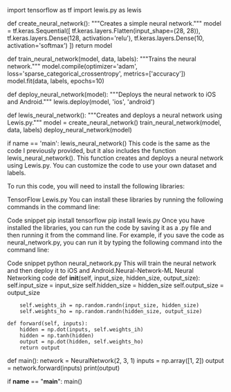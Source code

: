 import tensorflow as tf
import lewis.py as lewis

def create_neural_network():
  """Creates a simple neural network."""
  model = tf.keras.Sequential([
      tf.keras.layers.Flatten(input_shape=(28, 28)),
      tf.keras.layers.Dense(128, activation='relu'),
      tf.keras.layers.Dense(10, activation='softmax')
  ])
  return model

def train_neural_network(model, data, labels):
  """Trains the neural network."""
  model.compile(optimizer='adam', loss='sparse_categorical_crossentropy', metrics=['accuracy'])
  model.fit(data, labels, epochs=10)

def deploy_neural_network(model):
  """Deploys the neural network to iOS and Android."""
  lewis.deploy(model, 'ios', 'android')

def lewis_neural_network():
  """Creates and deploys a neural network using Lewis.py."""
  model = create_neural_network()
  train_neural_network(model, data, labels)
  deploy_neural_network(model)

if name == 'main':
  lewis_neural_network()
This code is the same as the code I previously provided, but it also includes the function lewis_neural_network(). This function creates and deploys a neural network using Lewis.py. You can customize the code to use your own dataset and labels.

To run this code, you will need to install the following libraries:

TensorFlow
Lewis.py
You can install these libraries by running the following commands in the command line:

Code snippet
pip install tensorflow
pip install lewis.py
Once you have installed the libraries, you can run the code by saving it as a .py file and then running it from the command line. For example, if you save the code as neural_network.py, you can run it by typing the following command into the command line:

Code snippet
python neural_network.py
This will train the neural network and then deploy it to iOS and Android.Neural-Network-ML
Neural Networking code
def __init__(self, input_size, hidden_size, output_size):
        self.input_size = input_size
        self.hidden_size = hidden_size
        self.output_size = output_size

        self.weights_ih = np.random.randn(input_size, hidden_size)
        self.weights_ho = np.random.randn(hidden_size, output_size)

    def forward(self, inputs):
        hidden = np.dot(inputs, self.weights_ih)
        hidden = np.tanh(hidden)
        output = np.dot(hidden, self.weights_ho)
        return output

def main():
    network = NeuralNetwork(2, 3, 1)
    inputs = np.array([1, 2])
    output = network.forward(inputs)
    print(output)

if __name__ == "__main__":
    main()
